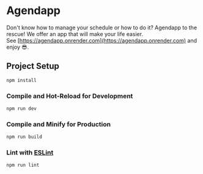 # Agendapp

Don't know how to manage your schedule or how to do it? Agendapp to the rescue! We offer an app that will make your life easier.\
See [https://agendapp.onrender.com](https://agendapp.onrender.com) and enjoy :sunglasses:.

## Project Setup

```sh
npm install
```

### Compile and Hot-Reload for Development

```sh
npm run dev
```

### Compile and Minify for Production

```sh
npm run build
```

### Lint with [ESLint](https://eslint.org/)

```sh
npm run lint
```
